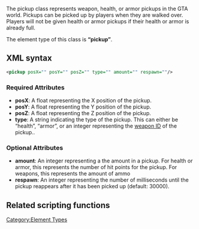 The pickup class represents weapon, health, or armor pickups in the GTA world. Pickups can be picked up by players when they are walked over. Players will not be given health or armor pickups if their health or armor is already full.

The element type of this class is **“pickup”**.

XML syntax
----------

``` xml
<pickup posX="" posY="" posZ="" type="" amount="" respawn=""/>
```

### Required Attributes

-   **posX**: A float representing the X position of the pickup.
-   **posY**: A float representing the Y position of the pickup.
-   **posZ**: A float representing the Z position of the pickup.
-   **type**: A string indicating the type of the pickup. This can either be “health”, “armor”, or an integer representing the [weapon ID](/docs/weapon.md "wikilink") of the pickup..

### Optional Attributes

-   **amount**: An integer representing a the amount in a pickup. For health or armor, this represents the number of hit points for the pickup. For weapons, this represents the amount of ammo
-   **respawn**: An integer representing the number of milliseconds until the pickup reappears after it has been picked up (default: 30000).

Related scripting functions
---------------------------

[Category:Element Types](/docs/category-element_types.md "wikilink")
